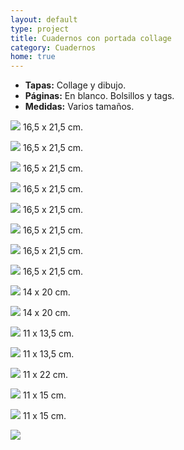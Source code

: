 ```yaml
---
layout: default
type: project
title: Cuadernos con portada collage
category: Cuadernos
home: true
---
```


- **Tapas:** Collage y dibujo.
- **Páginas:** En blanco. Bolsillos y tags.
- **Medidas:** Varios tamaños.


![](01.jpg)
16,5 x 21,5 cm. 

![](02.jpg)
16,5 x 21,5 cm. 

![](03.jpg)
16,5 x 21,5 cm. 

![](04.jpg)
16,5 x 21,5 cm. 

![](05.jpg)
16,5 x 21,5 cm. 

![](06.jpg)
16,5 x 21,5 cm. 

![](07.jpg)
16,5 x 21,5 cm. 

![](08.jpg)
16,5 x 21,5 cm. 

![](09.jpg)
14 x 20 cm.

![](10.jpg)
14 x 20 cm.

![](11.jpg)
11 x 13,5 cm.

![](12.jpg)
11 x 13,5 cm.

![](13.jpg)
11 x 22 cm.

![](14.jpg)
11 x 15 cm.

![](15.jpg)
11 x 15 cm.

![](16.jpg)
